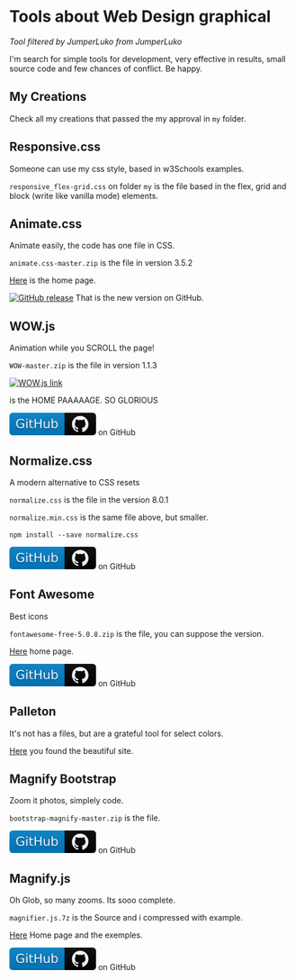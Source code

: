 # Tools about Web Design graphical

_Tool filtered by JumperLuko from JumperLuko_

I'm search for simple tools for development, very effective in results, small source code and few chances of conflict. Be happy.

## My Creations
Check all my creations that passed the my approval in `my` folder.

## Responsive.css
Someone can use my css style, based in w3Schools examples.

`responsive_flex-grid.css` on folder `my` is the file based in the flex, grid and block (write like vanilla mode) elements.

## Animate.css
Animate easily, the code has one file in CSS.

`animate.css-master.zip` is the file in version 3.5.2

[Here](https://daneden.github.io/animate.css/) is the home page.

[![GitHub release](https://img.shields.io/github/release/daneden/animate.css.svg)](https://github.com/daneden/animate.css/releases)  That is the new version on GitHub.

## WOW.js
Animation while you SCROLL the page!

`WOW-master.zip` is the file in version 1.1.3

[![WOW.js link](http://mynameismatthieu.com/WOW/img/wow-logo.jpg)](http://mynameismatthieu.com/WOW/)

is the HOME PAAAAAGE. SO GLORIOUS

[![Link GitHub](gitgub-tag.svg)](https://github.com/matthieua/WOW) on GitHub

## Normalize.css
A modern alternative to CSS resets

`normalize.css` is the file in the version 8.0.1

`normalize.min.css` is the same file above, but smaller.

```npm 
npm install --save normalize.css 
```
[![Link GitHub](gitgub-tag.svg)](https://github.com/necolas/normalize.css/) on GitHub

## Font Awesome
Best icons

`fontawesome-free-5.0.8.zip` is the file, you can suppose the version.

[Here](https://fontawesome.com/) home page.

[![Link GitHub](gitgub-tag.svg)](https://github.com/FortAwesome/Font-Awesome) on GitHub

## Palleton
It's not has a files, but are a grateful tool for select colors.

[Here](http://paletton.com) you found the beautiful site.

## Magnify Bootstrap
Zoom it photos, simplely code.

`bootstrap-magnify-master.zip` is the file.

[![Link GitHub](gitgub-tag.svg)](https://github.com/marcaube/bootstrap-magnify) on GitHub

## Magnify.js
Oh Glob, so many zooms. Its sooo complete.

`magnifier.js.7z` is the Source and i compressed with example.

[Here](http://mark-rolich.github.io/Magnifier.js/) Home page and the exemples.

[![Link GitHub](gitgub-tag.svg)](https://github.com/mark-rolich/Event.js) on GitHub


